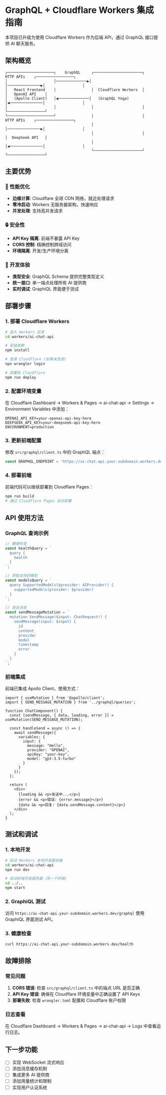 # GraphQL + Cloudflare Workers 集成指南

本项目已升级为使用 Cloudflare Workers 作为后端 API，通过 GraphQL 接口提供 AI 聊天服务。

## 架构概览

```
┌─────────────────────┐    GraphQL     ┌──────────────────────┐    HTTP APIs    ┌─────────────────┐
│                     │──────────────▶│                      │───────────────▶│                 │
│   React Frontend    │                │  Cloudflare Workers  │                 │   OpenAI API    │
│   (Apollo Client)   │◀──────────────│   (GraphQL Yoga)     │◀───────────────│                 │
│                     │                │                      │                 └─────────────────┘
└─────────────────────┘                │                      │    HTTP APIs    ┌─────────────────┐
                                       │                      │───────────────▶│                 │
                                       │                      │                 │  DeepSeek API   │
                                       │                      │◀───────────────│                 │
                                       └──────────────────────┘                 └─────────────────┘
```

## 主要优势

### 🚀 **性能优化**
- **边缘计算**: Cloudflare 全球 CDN 网络，就近处理请求
- **零冷启动**: Workers 无服务器架构，快速响应
- **并发处理**: 支持高并发请求

### 🔒 **安全性**
- **API Key 隔离**: 前端不暴露 API Key
- **CORS 控制**: 精确控制跨域访问
- **环境隔离**: 开发/生产环境分离

### 🎯 **开发体验**
- **类型安全**: GraphQL Schema 提供完整类型定义
- **统一接口**: 单一端点处理所有 AI 提供商
- **实时调试**: GraphiQL 界面便于测试

## 部署步骤

### 1. 部署 Cloudflare Workers

```bash
# 进入 Workers 目录
cd workers/ai-chat-api

# 安装依赖
npm install

# 登录 Cloudflare (如果未登录)
npx wrangler login

# 部署到 Cloudflare
npm run deploy
```

### 2. 配置环境变量

在 Cloudflare Dashboard → Workers & Pages → ai-chat-api → Settings → Environment Variables 中添加：

```
OPENAI_API_KEY=your-openai-api-key-here
DEEPSEEK_API_KEY=your-deepseek-api-key-here
ENVIRONMENT=production
```

### 3. 更新前端配置

修改 `src/graphql/client.ts` 中的 GraphQL 端点：

```typescript
const GRAPHQL_ENDPOINT = 'https://ai-chat-api.your-subdomain.workers.dev/graphql';
```

### 4. 部署前端

前端代码可以继续部署到 Cloudflare Pages：

```bash
npm run build
# 通过 Cloudflare Pages 自动部署
```

## API 使用方法

### GraphQL 查询示例

```javascript
// 健康检查
const healthQuery = `
  query {
    health
  }
`;

// 获取支持的模型
const modelsQuery = `
  query SupportedModels($provider: AIProvider!) {
    supportedModels(provider: $provider)
  }
`;

// 发送消息
const sendMessageMutation = `
  mutation SendMessage($input: ChatRequest!) {
    sendMessage(input: $input) {
      id
      content
      provider
      model
      timestamp
      error
    }
  }
`;
```

### 前端集成

前端已集成 Apollo Client，使用方式：

```tsx
import { useMutation } from '@apollo/client';
import { SEND_MESSAGE_MUTATION } from '../graphql/queries';

function ChatComponent() {
  const [sendMessage, { data, loading, error }] = useMutation(SEND_MESSAGE_MUTATION);

  const handleSend = async () => {
    await sendMessage({
      variables: {
        input: {
          message: "Hello",
          provider: "OPENAI",
          apiKey: "your-key",
          model: "gpt-3.5-turbo"
        }
      }
    });
  };

  return (
    <div>
      {loading && <p>发送中...</p>}
      {error && <p>错误: {error.message}</p>}
      {data && <p>回复: {data.sendMessage.content}</p>}
    </div>
  );
}
```

## 测试和调试

### 1. 本地开发

```bash
# 启动 Workers 本地开发服务器
cd workers/ai-chat-api
npm run dev

# 启动前端开发服务器（另一个终端）
cd ../..
npm start
```

### 2. GraphiQL 测试

访问 `https://ai-chat-api.your-subdomain.workers.dev/graphql` 使用 GraphiQL 界面测试 API。

### 3. 健康检查

```bash
curl https://ai-chat-api.your-subdomain.workers.dev/health
```

## 故障排除

### 常见问题

1. **CORS 错误**: 检查 `src/graphql/client.ts` 中的端点 URL 是否正确
2. **API Key 错误**: 确保在 Cloudflare 环境变量中正确设置了 API Keys
3. **部署失败**: 检查 `wrangler.toml` 配置和 Cloudflare 账户权限

### 日志查看

在 Cloudflare Dashboard → Workers & Pages → ai-chat-api → Logs 中查看运行日志。

## 下一步功能

- [ ] 实现 WebSocket 流式响应
- [ ] 添加消息缓存机制
- [ ] 集成更多 AI 提供商
- [ ] 添加用量统计和限制
- [ ] 实现用户认证系统